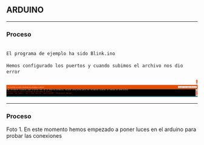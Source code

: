 ## ARDUINO

---

### Proceso

```

El programa de ejemplo ha sido Blink.ino

Hemos configurado los puertos y cuando subimos el archivo nos dio error

```

![](https://raw.githubusercontent.com/St1v3n3223/Arduino/main/Captura%20de%20pantalla%20de%202021-10-06%2012-09-56.png)

---

### Proceso

Foto 1. En este momento hemos empezado a poner luces en el arduino para probar las conexiones

![]()



![]()
![]()
